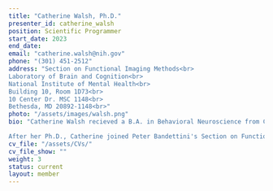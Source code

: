 ```yaml
---
title: "Catherine Walsh, Ph.D."
presenter_id: catherine_walsh
position: Scientific Programmer
start_date: 2023
end_date: 
email: "catherine.walsh@nih.gov"
phone: "(301) 451-2512"
address: "Section on Functional Imaging Methods<br>
Laboratory of Brain and Cognition<br>
National Institute of Mental Health<br>
Building 10, Room 1D73<br>
10 Center Dr. MSC 1148<br>
Bethesda, MD 20892-1148<br>"
photo: "/assets/images/walsh.png"
bio: "Catherine Walsh recieved a B.A. in Behavioral Neuroscience from Colgate University, where she used EEG to study early visual processing. Before attending graduate school, Catherine worked as a post-baccalaureate fellow with Dr. Alex Martin in the Lab of Brain and Cognition, where she had her first experiences working with fMRI. Catherine receieved her Ph.D in 2023 from the University of California, Los Angeles where she worked with Dr. Jesse Rissman to study individual differences in memory using behavioral and neuroimaging methods. 

After her Ph.D., Catherine joined Peter Bandettini's Section on Functional Imaging Methods at the NIMH as a Scientific Programmer. In this role, Catherine supports ongoing work in the lab by aiding with scientific programming, sharing of data and general IT support. Additionally, Catherine's own research seeks to apply the novel data acquisition and analysis methods developed in SFIM to the cognitive neuroscience of memory." 
cv_file: "/assets/CVs/"
cv_file_show: ""
weight: 3
status: current
layout: member
---
```


